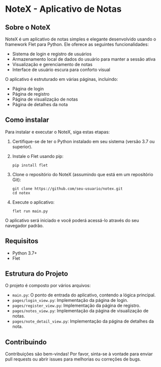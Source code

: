 # NoteX - Aplicativo de Notas

## Sobre o NoteX

NoteX é um aplicativo de notas simples e elegante desenvolvido usando o framework Flet para Python. Ele oferece as seguintes funcionalidades:

- Sistema de login e registro de usuários
- Armazenamento local de dados do usuário para manter a sessão ativa
- Visualização e gerenciamento de notas
- Interface de usuário escura para conforto visual

O aplicativo é estruturado em várias páginas, incluindo:
- Página de login
- Página de registro
- Página de visualização de notas
- Página de detalhes da nota

## Como instalar

Para instalar e executar o NoteX, siga estas etapas:

1. Certifique-se de ter o Python instalado em seu sistema (versão 3.7 ou superior).

2. Instale o Flet usando pip:
   ```
   pip install flet
   ```

3. Clone o repositório do NoteX (assumindo que está em um repositório Git):
   ```
   git clone https://github.com/seu-usuario/notex.git
   cd notex
   ```

4. Execute o aplicativo:
   ```
   flet run main.py
   ```

O aplicativo será iniciado e você poderá acessá-lo através do seu navegador padrão.

## Requisitos

- Python 3.7+
- Flet

## Estrutura do Projeto

O projeto é composto por vários arquivos:

- `main.py`: O ponto de entrada do aplicativo, contendo a lógica principal.
- `pages/login_view.py`: Implementação da página de login.
- `pages/register_view.py`: Implementação da página de registro.
- `pages/notes_view.py`: Implementação da página de visualização de notas.
- `pages/note_detail_view.py`: Implementação da página de detalhes da nota.

## Contribuindo

Contribuições são bem-vindas! Por favor, sinta-se à vontade para enviar pull requests ou abrir issues para melhorias ou correções de bugs.
